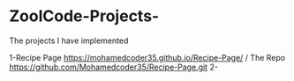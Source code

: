 # ZoolCode-Projects-
The projects I have implemented

1-Recipe Page https://mohamedcoder35.github.io/Recipe-Page/ / The Repo https://github.com/Mohamedcoder35/Recipe-Page.git
2-
